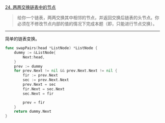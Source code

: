 [24. 两两交换链表中的节点](https://leetcode.cn/problems/swap-nodes-in-pairs/)

> 给你一个链表，两两交换其中相邻的节点，并返回交换后链表的头节点。你必须在不修改节点内部的值的情况下完成本题（即，只能进行节点交换）。

---

简单的链表变换。

```go
func swapPairs(head *ListNode) *ListNode {
    dummy := &ListNode{
        Next:head,
    }
    prev := dummy
    for prev.Next != nil && prev.Next.Next != nil {
        fir := prev.Next
        sec := prev.Next.Next
        prev.Next = sec
        fir.Next = sec.Next
        sec.Next = fir

        prev = fir
    }
    return dummy.Next
}
```

